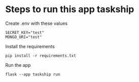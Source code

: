 # Steps to run this app taskship
Create .env with these values
```
SECRET_KEY="test"
MONGO_URI="test"
```
Install the requirements
```
pip install -r requirements.txt
```
Run the app
```
flask --app taskship run
```

